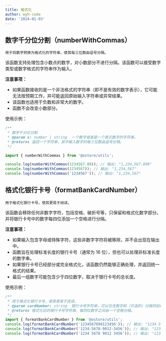 ```yaml
---
title: 格式化
author: wyh-code
date: '2024-01-03'
---
```


## 数字千分位分割（numberWithCommas）

`用于将数字转换为格式化的字符串，使其每三位数由逗号分隔。`

该函数支持处理包含小数点的数字，对小数部分不进行分隔。该函数可以接受数字类型或数字格式的字符串作为输入。

<b>注意事项：</b>

- 如果函数接收的是一个非法格式的字符串（即不是有效的数字表示），它可能无法按预期工作，并可能返回原始输入字符串或异常结果。
- 该函数也适用于负数和非常大的数字。
- 函数不会改变小数部分。

使用示例：

```js
/**
 * 数字千分位分割
 * @param x: number | string  一个数字或者是一个表示数字的字符串。
 * @returns 返回一个字符串，其中输入数字的每三位数由逗号分隔。
 */

import { numberWithCommas } from '@ostore/utils';

console.log(numberWithCommas(1234567.89)); // 输出: "1,234,567.890"
console.log(numberWithCommas(1234567)); // 输出: "1,234,567"
console.log(numberWithCommas('1234567')); // 输出: "1,234,567"
```

## 格式化银行卡号（formatBankCardNumber）

`用于格式化银行卡号，使其更易于阅读。`

该函数会移除任何非数字字符，包括空格、破折号等，只保留和格式化数字部分。并将银行卡号中的数字每四位添加一个空格进行分隔。

<b>注意事项：</b>

- 如果输入包含字母或特殊字符，这些非数字字符将被移除，并不会出现在输出中。
- 函数旨在处理标准长度的银行卡号（通常为 16 位），但也可以处理非标准长度的数字串。
- 如果银行卡号已经部分或完全格式化，该函数仍然能够正确处理，并返回统一格式的结果。
- 最后一组数字可能包含少于四位数字，取决于银行卡号的总长度。

使用示例：

```js
/**
 * 用于格式化银行卡号，使其更易于阅读。
 * @param cardNumber: string  银行卡号字符串，可以包含数字和（可选的）分隔符如破折号或空格。
 * @returns 格式化后的银行卡号字符串，每四位数字之间由一个空格分隔。
 */
import { formatBankCardNumber } from '@ostore/utils';
console.log(formatBankCardNumber('1234567890123456')); // 输出: "1234 5678 9012 3456"
console.log(formatBankCardNumber('1234-5678-9012-3456')); // 输出: "1234 5678 9012 3456"
console.log(formatBankCardNumber('1234 5678 9012 3456')); // 输出: "1234 5678 9012 3456"
```
